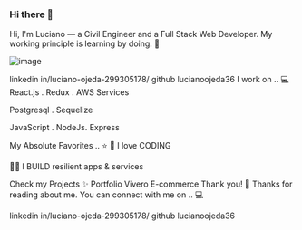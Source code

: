 ### Hi there 👋
Hi, I'm Luciano — a Civil Engineer and a Full Stack Web Developer. My working principle is learning by doing. 💯

![image](https://user-images.githubusercontent.com/76688364/118568094-7a784800-b74d-11eb-9193-eafd9732f814.png)

linkedin in/luciano-ojeda-299305178/ github lucianoojeda36
I work on .. 💻
React.js . Redux . AWS Services

Postgresql . Sequelize

JavaScript . NodeJs. Express

My Absolute Favorites .. ⭐
🦄 I love CODING

👨‍💻 I BUILD resilient apps & services

Check my Projects ✨
Portfolio
Vivero E-commerce
Thank you! 🙏
Thanks for reading about me. You can connect with me on .. 💻

linkedin in/luciano-ojeda-299305178/ github lucianoojeda36
